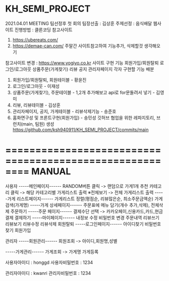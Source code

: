 # KH_SEMI_PROJECT

2021.04.01 MEETING
팀선정후 첫 회의
팀장선출 : 김상훈
주제선정 : 음식배달 웹사이트
진행방법 : 클론코딩
참고사이트
1. https://ubereats.com/
2. https://demae-can.com/
주말간 사이트참고하여 기능추가, 삭제할것 생각해오기

참고사이트 변경 : https://www.yogiyo.co.kr
사이트 구현 기능
회원가입/회원탈퇴
로그인/로그아웃
상품주문(가게찾기)
리뷰
공지
관리자페이지
각자 구현할 기능 배분
1. 회원가입/회원탈퇴, 회원테이블 - 황윤진
2. 로그인/로그아웃 - 이재성
3. 상품주문(가게찾기), 주문테이블 - 1,2개 추가해보고 api로 for문돌려서 넣기 - 김영미
4. 리뷰, 리뷰테이블 - 김상훈
5. 관리자페이지, 공지, 가게테이블 - 리뷰삭제기능 - 송준호
6. 홈화면구성 및 프론트구현(회원가입) - 송민성
깃허브 협업을 위한 레파지토리, 브런치(main, 팀원) 생성
https://github.com/ksh940911/KH_SEMI_PROJECT/commits/main

========================================================
MANUAL
========================================================
사용자 
-----메인페이지------
RANDOM버튼 클릭 -> 랜덤으로 가게1개 추천
카테고리 클릭 -> 해당 카테고리별 가게리스트 출력
※전체보기 -> 전체 가게리스트 출력
-----가게 리스트페이지------
가게리스트 정렬(평점순, 리뷰많은순, 최소주문금액순)
가게검색(가게명)
-----가게 상세페이지------
주문표에 메뉴 담기(개수 추가,삭제), 전체삭제
주문하기
-----주문 페이지------
결제수단 선택 -> 카카오페이,신용카드,카드,현금결제
결제하기
-----마이페이지------
내정보 수정
비밀번호 변경
주문내역
리뷰쓰기
리뷰보기
리뷰수정
리뷰삭제
회원탈퇴
-----로그인페이지------
아이디찾기
비밀번호찾기
회원가입

관리자
-----회원관리------
회원조회 -> 아이디,회원명,성별

-----가게관리------
가게조회 -> 가게명
가게등록

사용자아이디 : honggd
사용자비밀번호 : 1234

관리자아이디 : kwanri
관리자비밀번호 : 1234
